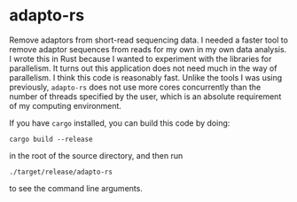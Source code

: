 # adapto-rs

Remove adaptors from short-read sequencing data. I needed a faster
tool to remove adaptor sequences from reads for my own in my own data
analysis. I wrote this in Rust because I wanted to experiment with the
libraries for parallelism. It turns out this application does not need
much in the way of parallelism. I think this code is reasonably fast.
Unlike the tools I was using previously, `adapto-rs` does not use more
cores concurrently than the number of threads specified by the user,
which is an absolute requirement of my computing environment.

If you have `cargo` installed, you can build this code by doing:
```
cargo build --release
```
in the root of the source directory, and then run
```
./target/release/adapto-rs
```
to see the command line arguments.
